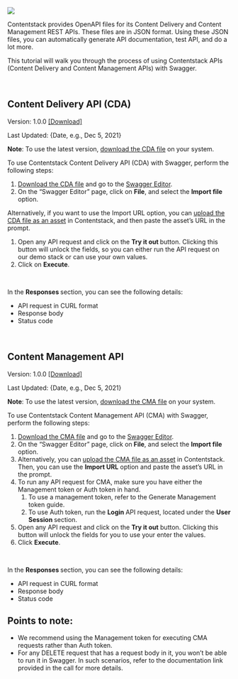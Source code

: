 <img
  src="https://images.contentstack.io/v3/assets/bltc5a09bf374882538/blt8f67099538d234d7/600a87ac6215cf0f9a18c467/contentstack_icon.svg" />
<br>
<p>Contentstack provides OpenAPI files for its Content Delivery and Content Management REST APIs. These files are in
  JSON format. Using these JSON files, you can automatically generate API documentation, test API, and do a lot more.
</p>
<p>This tutorial will walk you through the process of using Contentstack APIs (Content Delivery and Content Management
  APIs) with Swagger.</p><br>
<h2>Content Delivery API (CDA)</h2>
<p>Version: 1.0.0 <a
    href="https://assets.contentstack.io/v3/assets/bltc5a09bf374882538/blt318e89ee28df7712/600a93fc0839e910126d6026/cda-openapi.json?disposition=download">[Download]</a></p>
<p>Last Updated: {Date, e.g., Dec 5, 2021}</p>
<p><strong>Note</strong>: To use the latest version, <a
    href="https://assets.contentstack.io/v3/assets/bltc5a09bf374882538/blt318e89ee28df7712/600a93fc0839e910126d6026/cda-openapi.json?disposition=download">download
    the CDA file</a> on your system. </p>
<p>To use Contentstack Content Delivery API (CDA) with Swagger, perform the following steps: </p>
<ol>
  <li><a
      href="https://assets.contentstack.io/v3/assets/bltc5a09bf374882538/blt318e89ee28df7712/600a93fc0839e910126d6026/cda-openapi.json?disposition=download">Download
      the CDA file</a> and go to the <a href="https://editor.swagger.io/">Swagger Editor</a>.</li>
  <li>On the “Swagger Editor” page, click on <strong>File</strong>, and select the <strong>Import file</strong> option.
  </li>
</ol>
<p>Alternatively, if you want to use the Import URL option, you can <a
    href="https://www.contentstack.com/docs/content-managers/working-with-assets/create-upload-assets/">upload the CDA
    file as an asset</a> in Contentstack, and then paste the asset’s URL in the prompt.</p>
<ol>
  <li>Open any API request and click on the <strong>Try it out </strong>button. Clicking this button will unlock the
    fields, so you can either run the API request on our demo stack or can use your own values.</li>
  <li>Click on <strong>Execute</strong>.</li>
</ol><br>
<p>In the <strong>Responses </strong>section, you can see the following details:</p>
<ul>
  <li>API request in CURL format</li>
  <li>Response body</li>
  <li>Status code </li>
</ul><br>
<h2>Content Management API</h2>
<p>Version: 1.0.0 <a
    href="https://assets.contentstack.io/v3/assets/bltc5a09bf374882538/blt35dc5eaeb2cfc52d/600a93fd4485e50f8f209efe/cma-openapi.json?disposition=download">[Download]</a></p>
<p>Last Updated: {Date, e.g., Dec 5, 2021}</p>
<p><strong>Note</strong>: To use the latest version, <a
    href="https://assets.contentstack.io/v3/assets/bltc5a09bf374882538/blt35dc5eaeb2cfc52d/600a93fd4485e50f8f209efe/cma-openapi.json?disposition=download">download
    the CMA file</a> on your system. </p>
<p>To use Contentstack Content Management API (CMA) with Swagger, perform the following steps: </p>
<ol>
  <li><a
      href="https://assets.contentstack.io/v3/assets/bltc5a09bf374882538/blt35dc5eaeb2cfc52d/600a93fd4485e50f8f209efe/cma-openapi.json?disposition=download">Download
      the CMA file</a> and go to the <a href="https://editor.swagger.io/">Swagger Editor</a>. </li>
  <li>On the “Swagger Editor” page, click on<strong> File</strong>, and select the <strong>Import file </strong>option.
  </li>
  <li>Alternatively, you can <a
      href="https://www.contentstack.com/docs/content-managers/working-with-assets/create-upload-assets/">upload the CMA
      file as an asset</a> in Contentstack. Then, you can use the <strong>Import URL</strong> option and paste the
    asset’s URL in the prompt. </li>
  <li>To run any API request for CMA, make sure you have either the Management token or Auth token in hand. <ol>
      <li>To use a management token, refer to the Generate Management token guide. </li>
      <li>To use Auth token, run the <strong>Login </strong>API request, located under the <strong>User Session
        </strong>section. </li>
    </ol>
  </li>
  <li>Open any API request and click on the <strong>Try it out</strong> button. Clicking this button will unlock the
    fields for you to use your enter the values. </li>
  <li>Click <strong>Execute</strong>.</li>
</ol><br>
<p>In the <strong>Responses </strong>section, you can see the following details:</p>
<ul>
  <li>API request in CURL format</li>
  <li>Response body</li>
  <li>Status code</li>
</ul>
<h2>Points to note:</h2>
<ul>
  <li>We recommend using the Management token for executing CMA requests rather than Auth token. </li>
  <li>For any DELETE request that has a request body in it, you won’t be able to run it in Swagger. In such scenarios,
    refer to the documentation link provided in the call for more details.</li>
</ul><br>